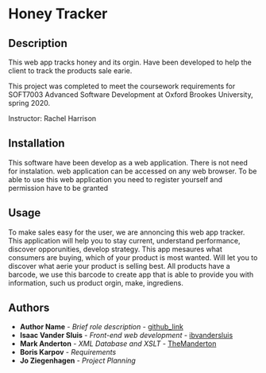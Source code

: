 # Honey Tracker

## Description
This web app tracks honey and its orgin. Have been developed to help the client to track the products sale earie.

This project was completed to meet the coursework requirements for SOFT7003 Advanced Software Development at Oxford Brookes University, spring 2020.

Instructor: Rachel Harrison

## Installation
This software have been develop as a web application. There is not  need for instalation.  web application can be accessed on any web browser. To be able to use this web application you need to register yourself  and permission have to be granted

## Usage
To make sales easy  for the user, we are annoncing this web app tracker. This application will help you to stay current, understand performance, 
discover opporunities, develop strategy.  This app mesaures what consumers are buying, which of your product is most wanted. 
Will let you to discover what aerie your product is selling best. All products have a barcode, we use this barcode to create app that is able to 
provide you with information, such us product orgin, make, ingrediens.


## Authors
- **Author Name** - *Brief role description* - [github_link](#)
- **Isaac Vander Sluis** - *Front-end web development* - [ibvandersluis](https://github.com/ibvandersluis)
- **Mark Anderton** - *XML Database and XSLT* - [TheManderton](https://github.com/themanderton)
- **Boris Karpov** - *Requirements*
- **Jo Ziegenhagen** - *Project Planning*